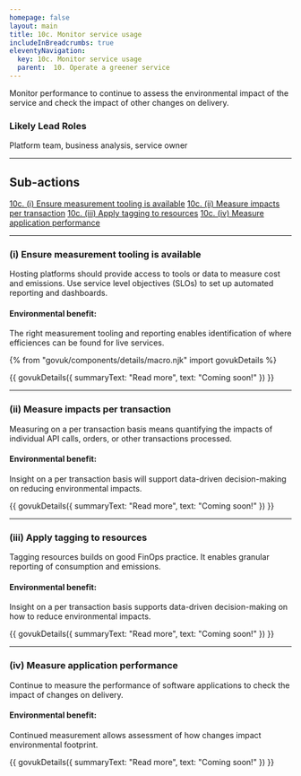 ```yaml
---
homepage: false
layout: main
title: 10c. Monitor service usage
includeInBreadcrumbs: true
eleventyNavigation:
  key: 10c. Monitor service usage
  parent:  10. Operate a greener service
---
```


Monitor performance to continue to assess the environmental impact of the service and check the impact of other changes on delivery.

### Likely Lead Roles

Platform team, business analysis, service owner

* * *

## Sub-actions

[10c. (i) Ensure measurement tooling is available](#(i)-ensure-measurement-tooling-is-available)
[10c. (ii) Measure impacts per transaction](#(ii)-measure-impacts-per-transaction)
[10c. (iii) Apply tagging to resources](#(iii)-apply-tagging-to-resources)
[10c. (iv) Measure application performance](#(iv)-measure-application-performance)

* * *

###  (i) Ensure measurement tooling is available
Hosting platforms should provide access to tools or data to measure cost and emissions. Use service level objectives (SLOs) to set up automated reporting and dashboards.   

#### Environmental benefit: 
The right measurement tooling and reporting enables identification of where efficiences can be found for live services.

{% from "govuk/components/details/macro.njk" import govukDetails %}

{{ govukDetails({
  summaryText: "Read more",
  text: "Coming soon!"
}) }}

* * *

###  (ii) Measure impacts per transaction
Measuring on a per transaction basis means quantifying the impacts of individual API calls, orders, or other transactions processed. 

#### Environmental benefit: 
Insight on a per transaction basis will support data-driven decision-making on reducing environmental impacts.

{{ govukDetails({
  summaryText: "Read more",
  text: "Coming soon!"
}) }}

* * *

### (iii) Apply tagging to resources
Tagging resources builds on good FinOps practice. It enables granular reporting of consumption and emissions.

#### Environmental benefit: 
Insight on a per transaction basis supports data-driven decision-making on how to reduce environmental impacts.

{{ govukDetails({
  summaryText: "Read more",
  text: "Coming soon!"
}) }}

* * *

### (iv) Measure application performance
Continue to measure the performance of software applications to check the impact of changes on delivery.

#### Environmental benefit: 
Continued measurement allows assessment of how changes impact environmental footprint.

{{ govukDetails({
  summaryText: "Read more",
  text: "Coming soon!"
}) }}